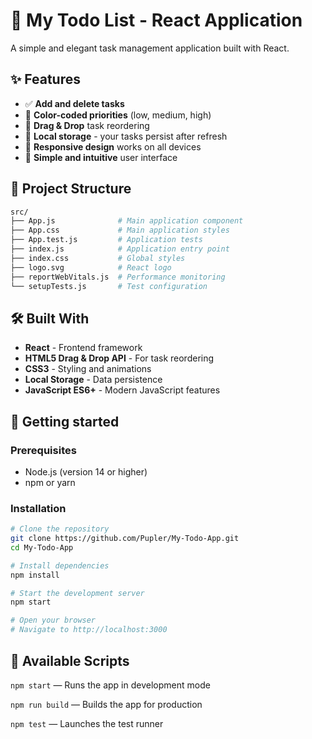 # 📝 My Todo List - React Application

A simple and elegant task management application built with React.

## ✨ Features

- ✅ **Add and delete tasks**
- 🎨 **Color-coded priorities** (low, medium, high)
- 🔄 **Drag & Drop** task reordering
- 💾 **Local storage** - your tasks persist after refresh
- 📱 **Responsive design** works on all devices
- 🎯 **Simple and intuitive** user interface

## 📁 Project Structure

```bash
src/
├── App.js              # Main application component
├── App.css             # Main application styles
├── App.test.js         # Application tests
├── index.js            # Application entry point
├── index.css           # Global styles
├── logo.svg            # React logo
├── reportWebVitals.js  # Performance monitoring
└── setupTests.js       # Test configuration
```

## 🛠️ Built With

- **React** - Frontend framework
- **HTML5 Drag & Drop API** - For task reordering
- **CSS3** - Styling and animations
- **Local Storage** - Data persistence
- **JavaScript ES6+** - Modern JavaScript features

## 🚀 Getting started

### Prerequisites
- Node.js (version 14 or higher)
- npm or yarn

### Installation

```bash
# Clone the repository
git clone https://github.com/Pupler/My-Todo-App.git
cd My-Todo-App

# Install dependencies
npm install

# Start the development server
npm start

# Open your browser
# Navigate to http://localhost:3000
```

## 🧩 Available Scripts

```npm start``` — Runs the app in development mode

```npm run build``` — Builds the app for production

```npm test``` — Launches the test runner
